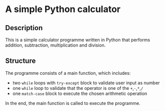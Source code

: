 # A simple Python calculator

## Description
This is a simple calculator programme written in Python that performs addition, subtraction, multiplication and division. 

## Structure

The programme consists of a main function, which includes:

- two ``while`` loops with ``try-except`` block to validate user input as number
- one ``while`` loop to validate that the operator is one of the `+`,`-`,`*`,`/`
- one ``match-case`` block to execute the chosen arithmetic operation

In the end, the main function is called to execute the programme.